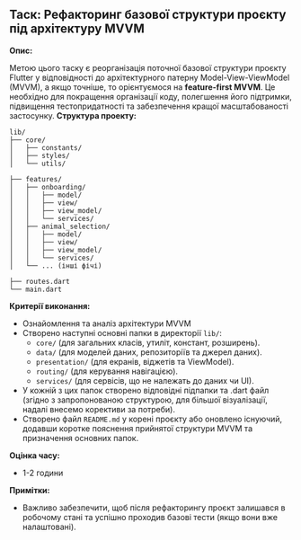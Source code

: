 ## Таск: Рефакторинг базової структури проєкту під архітектуру MVVM

**Опис:**

Метою цього таску є реорганізація поточної базової структури проєкту Flutter у відповідності до архітектурного патерну Model-View-ViewModel (MVVM), а якщо точніше, то орієнтуємося на **feature-first MVVM**. Це необхідно для покращення організації коду, полегшення його підтримки, підвищення тестопридатності та забезпечення кращої масштабованості застосунку.
**Структура проекту:**
```
lib/
├── core/
│   ├── constants/
│   ├── styles/
│   └── utils/

├── features/
│   ├── onboarding/
│   │   ├── model/
│   │   ├── view/
│   │   ├── view_model/
│   │   └── services/
│   ├── animal_selection/
│   │   ├── model/
│   │   ├── view/
│   │   ├── view_model/
│   │   └── services/
│   └── ... (інші фічі)

├── routes.dart
└── main.dart
```

**Критерії виконання:**

* Ознайомлення та аналіз архітектури MVVM
* Створено наступні основні папки в директорії `lib/`:
    * `core/` (для загальних класів, утиліт, констант, розширень).
    * `data/` (для моделей даних, репозиторіїв та джерел даних).
    * `presentation/` (для екранів, віджетів та ViewModel).
    * `routing/` (для керування навігацією).
    * `services/` (для сервісів, що не належать до даних чи UI).
* У кожній з цих папок створено відповідні підпапки та .dart файл (згідно з запропонованою структурою, для більшої візуалізації, надалі внесемо корективи за потреби).
* Створено файл `README.md` у корені проєкту або оновлено існуючий, додавши коротке пояснення прийнятої структури MVVM та призначення основних папок.

**Оцінка часу:**

* 1-2 години

**Примітки:**

* Важливо забезпечити, щоб після рефакторингу проєкт залишався в робочому стані та успішно проходив базові тести (якщо вони вже налаштовані).
